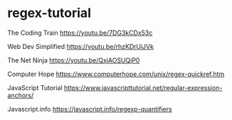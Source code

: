 # regex-tutorial

The Coding Train https://youtu.be/7DG3kCDx53c

Web Dev Simplified https://youtu.be/rhzKDrUiJVk

The Net Ninja https://youtu.be/QxjAOSUQjP0

Computer Hope https://www.computerhope.com/unix/regex-quickref.htm

JavaScript Tutorial https://www.javascripttutorial.net/regular-expression-anchors/

Javascript.info https://javascript.info/regexp-quantifiers

